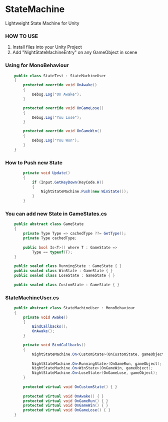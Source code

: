 # StateMachine
Lightweight State Machine for Unity

### HOW TO USE

1) Install files into your Unity Project
2) Add "NightStateMachineEntry" on any GameObject in scene

### Using for MonoBehaviour

```csharp
    public class StateTest : StateMachineUser
    {
        protected override void OnAwake()
        {
            Debug.Log("On Awake");
        }

        protected override void OnGameLose()
        {
            Debug.Log("You Lose");
        }

        protected override void OnGameWin()
        {
            Debug.Log("You Won");
        }
    }
```

### How to Push new State

```csharp
        private void Update()
        {
            if (Input.GetKeyDown(KeyCode.H))
            {
                NightStateMachine.Push(new WinState());
            }
        }
```

### You can add new State in GameStates.cs

```csharp
    public abstract class GameState
    {
        private Type Type => cachedType ??= GetType();
        private Type cachedType;
        
        public bool Is<T>() where T : GameState => 
            Type == typeof(T);
    }
    
    public sealed class RunningState : GameState { }
    public sealed class WinState : GameState { }
    public sealed class LoseState : GameState { }
    
    public sealed class CustomState : GameState { }
```

### StateMachineUser.cs

```csharp
    public abstract class StateMachineUser : MonoBehaviour
    {
        private void Awake()
        {
            BindCallbacks();
            OnAwake();
        }

        private void BindCallbacks()
        {
            NightStateMachine.On<CustomState>(OnCustomState, gameObject);
        
            NightStateMachine.On<RunningState>(OnGameRun, gameObject);
            NightStateMachine.On<WinState>(OnGameWin, gameObject);
            NightStateMachine.On<LoseState>(OnGameLose, gameObject);
        }
        
        protected virtual void OnCustomState() { }
        
        protected virtual void OnAwake() { }
        protected virtual void OnGameRun() { }
        protected virtual void OnGameWin() { }
        protected virtual void OnGameLose() { }
    }
```
